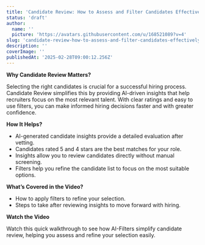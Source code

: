 ```yaml
---
title: 'Candidate Review: How to Assess and Filter Candidates Effectively'
status: 'draft'
author:
  name: ''
  picture: 'https://avatars.githubusercontent.com/u/168521089?v=4'
slug: 'candidate-review-how-to-assess-and-filter-candidates-effectively'
description: ''
coverImage: ''
publishedAt: '2025-02-28T09:00:12.256Z'
---
```


**Why Candidate Review Matters?**

Selecting the right candidates is crucial for a successful hiring process. Candidate Review simplifies this by providing AI-driven insights that help recruiters focus on the most relevant talent. With clear ratings and easy to use filters, you can make informed hiring decisions faster and with greater confidence.

**How It Helps?**

-  AI-generated candidate insights provide a detailed evaluation after vetting.
- Candidates rated 5 and 4 stars are the best matches for your role.
- Insights allow you to review candidates directly without manual screening.
- Filters help you refine the candidate list to focus on the most suitable options.

**What’s Covered in the Video?**

-  How to apply filters to refine your selection.
- Steps to take after reviewing insights to move forward with hiring.

**Watch the Video**

Watch this quick walkthrough to see how AI-Filters simplify candidate review, helping you assess and refine your selection easily.